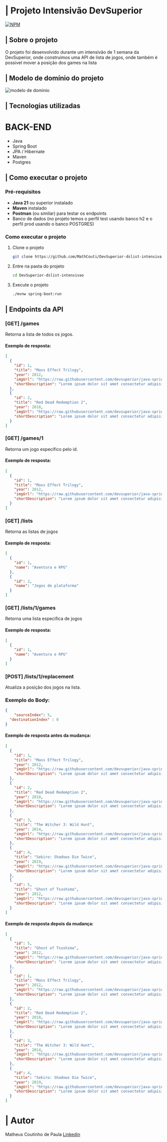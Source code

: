# | Projeto Intensivão DevSuperior
[![NPM](https://img.shields.io/npm/l/react)](https://github.com/MathCouti/DevSuperior-dslist-intensivao/blob/main/LICENSE)

## | Sobre o projeto
O projeto foi desenvolvido durante um intensivão de 1 semana da DevSuperior, onde construimos uma API de lista de jogos, onde também é possivel mover a posição dos games na lista

## | Modelo de domínio do projeto
![modelo de dominio](https://github.com/MathCouti/Assets/blob/main/Intensivao-java-devsuperior-2025/modelo%20de%20dominio.png)

## | Tecnologias utilizadas
# BACK-END
- Java
- Spring Boot
- JPA / Hibernate
- Maven
- Postgres

## | Como executar o projeto
### Pré-requisitos
- **Java 21** ou superior instalado
- **Maven** instalado
- **Postman** (ou similar) para testar os endpoints
- Banco de dados (no projeto temos o perfil test usando banco h2 e o perfil prod usando o banco POSTGRES)

### Como executar o projeto
1. Clone o projeto
   ```bash
   git clone https://github.com/MathCouti/DevSuperior-dslist-intensivao.git
   ```
2. Entre na pasta do projeto
   ```bash
   cd DevSuperior-dslist-intensivao
   ```
3. Execute o projeto
   ```bash
   ./mvnw spring-boot:run
   ```

## | Endpoints da API
### [GET] /games
Retorna a lista de todos os jogos.

#### Exemplo de resposta:
```json
[
  {
    "id": 1,
    "title": "Mass Effect Trilogy",
    "year": 2012,
    "imgUrl": "https://raw.githubusercontent.com/devsuperior/java-spring-dslist/main/resources/1.png",
    "shortDescription": "Lorem ipsum dolor sit amet consectetur adipisicing elit. Odit esse officiis corrupti unde repellat non quibusdam! Id nihil itaque ipsum!"
  },
  {
    "id": 2,
    "title": "Red Dead Redemption 2",
    "year": 2018,
    "imgUrl": "https://raw.githubusercontent.com/devsuperior/java-spring-dslist/main/resources/2.png",
    "shortDescription": "Lorem ipsum dolor sit amet consectetur adipisicing elit. Odit esse officiis corrupti unde repellat non quibusdam! Id nihil itaque ipsum!"
  }
]
```
### [GET] /games/1
Retorna um jogo específico pelo id.

#### Exemplo de resposta:
```json
[
  {
    "id": 1,
    "title": "Mass Effect Trilogy",
    "year": 2012,
    "imgUrl": "https://raw.githubusercontent.com/devsuperior/java-spring-dslist/main/resources/1.png",
    "shortDescription": "Lorem ipsum dolor sit amet consectetur adipisicing elit. Odit esse officiis corrupti unde repellat non quibusdam! Id nihil itaque ipsum!"
  }
]
```
### [GET] /lists
Retorna as listas de jogos

#### Exemplo de resposta:
```json
[
  {
    "id": 1,
    "name": "Aventura e RPG"
  },
  {
    "id": 2,
    "name": "Jogos de plataforma"
  }
]
```
### [GET] /lists/1/games
Retorna uma lista especifica de jogos

#### Exemplo de resposta:
```json
[
  {
    "id": 1,
    "name": "Aventura e RPG"
  }
]
```

### [POST] /lists/1/replacement
Atualiza a posição dos jogos na lista.
### Exemplo do Body:
```json
{
	"sourceIndex": 5,
  "destinationIndex" : 0
}
```

#### Exemplo de resposta antes da mudança: 
```json
[
  {
    "id": 1,
    "title": "Mass Effect Trilogy",
    "year": 2012,
    "imgUrl": "https://raw.githubusercontent.com/devsuperior/java-spring-dslist/main/resources/1.png",
    "shortDescription": "Lorem ipsum dolor sit amet consectetur adipisicing elit. Odit esse officiis corrupti unde repellat non quibusdam! Id nihil itaque ipsum!"
  },
  {
    "id": 2,
    "title": "Red Dead Redemption 2",
    "year": 2018,
    "imgUrl": "https://raw.githubusercontent.com/devsuperior/java-spring-dslist/main/resources/2.png",
    "shortDescription": "Lorem ipsum dolor sit amet consectetur adipisicing elit. Odit esse officiis corrupti unde repellat non quibusdam! Id nihil itaque ipsum!"
  },
  {
    "id": 3,
    "title": "The Witcher 3: Wild Hunt",
    "year": 2014,
    "imgUrl": "https://raw.githubusercontent.com/devsuperior/java-spring-dslist/main/resources/3.png",
    "shortDescription": "Lorem ipsum dolor sit amet consectetur adipisicing elit. Odit esse officiis corrupti unde repellat non quibusdam! Id nihil itaque ipsum!"
  },
  {
    "id": 4,
    "title": "Sekiro: Shadows Die Twice",
    "year": 2019,
    "imgUrl": "https://raw.githubusercontent.com/devsuperior/java-spring-dslist/main/resources/4.png",
    "shortDescription": "Lorem ipsum dolor sit amet consectetur adipisicing elit. Odit esse officiis corrupti unde repellat non quibusdam! Id nihil itaque ipsum!"
  },
  {
    "id": 5,
    "title": "Ghost of Tsushima",
    "year": 2012,
    "imgUrl": "https://raw.githubusercontent.com/devsuperior/java-spring-dslist/main/resources/5.png",
    "shortDescription": "Lorem ipsum dolor sit amet consectetur adipisicing elit. Odit esse officiis corrupti unde repellat non quibusdam! Id nihil itaque ipsum!"
  }
]
```


#### Exemplo de resposta depois da mudança: 
```json
[
  {
    "id": 5,
    "title": "Ghost of Tsushima",
    "year": 2012,
    "imgUrl": "https://raw.githubusercontent.com/devsuperior/java-spring-dslist/main/resources/5.png",
    "shortDescription": "Lorem ipsum dolor sit amet consectetur adipisicing elit. Odit esse officiis corrupti unde repellat non quibusdam! Id nihil itaque ipsum!"
  },
  {
    "id": 1,
    "title": "Mass Effect Trilogy",
    "year": 2012,
    "imgUrl": "https://raw.githubusercontent.com/devsuperior/java-spring-dslist/main/resources/1.png",
    "shortDescription": "Lorem ipsum dolor sit amet consectetur adipisicing elit. Odit esse officiis corrupti unde repellat non quibusdam! Id nihil itaque ipsum!"
  },
  {
    "id": 2,
    "title": "Red Dead Redemption 2",
    "year": 2018,
    "imgUrl": "https://raw.githubusercontent.com/devsuperior/java-spring-dslist/main/resources/2.png",
    "shortDescription": "Lorem ipsum dolor sit amet consectetur adipisicing elit. Odit esse officiis corrupti unde repellat non quibusdam! Id nihil itaque ipsum!"
  },
  {
    "id": 3,
    "title": "The Witcher 3: Wild Hunt",
    "year": 2014,
    "imgUrl": "https://raw.githubusercontent.com/devsuperior/java-spring-dslist/main/resources/3.png",
    "shortDescription": "Lorem ipsum dolor sit amet consectetur adipisicing elit. Odit esse officiis corrupti unde repellat non quibusdam! Id nihil itaque ipsum!"
  },
  {
    "id": 4,
    "title": "Sekiro: Shadows Die Twice",
    "year": 2019,
    "imgUrl": "https://raw.githubusercontent.com/devsuperior/java-spring-dslist/main/resources/4.png",
    "shortDescription": "Lorem ipsum dolor sit amet consectetur adipisicing elit. Odit esse officiis corrupti unde repellat non quibusdam! Id nihil itaque ipsum!"
  }
]
```

# | Autor
Matheus Coutinho de Paula
[Linkedin](https://www.linkedin.com/in/matheus-coutinho-de-paula-pcd-804197287/)
